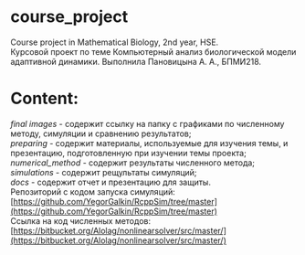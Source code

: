 # course_project
Course project in Mathematical Biology, 2nd year, HSE.  
Курсовой проект по теме Компьютерный анализ биологической модели адаптивной динамики. 
Выполнила Пановицына А. А., БПМИ218.

# Content:
_final images_ - содержит ссылку на папку с графиками по численному методу, симуляции и сравнению результатов;  
_preparing_ - содержит материалы, используемые для изучения темы, и презентацию, подготовленную при изучении темы проекта;  
_numerical_method_ - содержит результаты численного метода;  
_simulations_ - содержит рещультаты симуляций;  
_docs_ - содержит отчет и презентацию для защиты.  
Репозиторий с кодом запуска симуляций: [https://github.com/YegorGalkin/RcppSim/tree/master](https://github.com/YegorGalkin/RcppSim/tree/master)  
Ссылка на код численных методов: [https://bitbucket.org/Alolag/nonlinearsolver/src/master/](https://bitbucket.org/Alolag/nonlinearsolver/src/master/)
